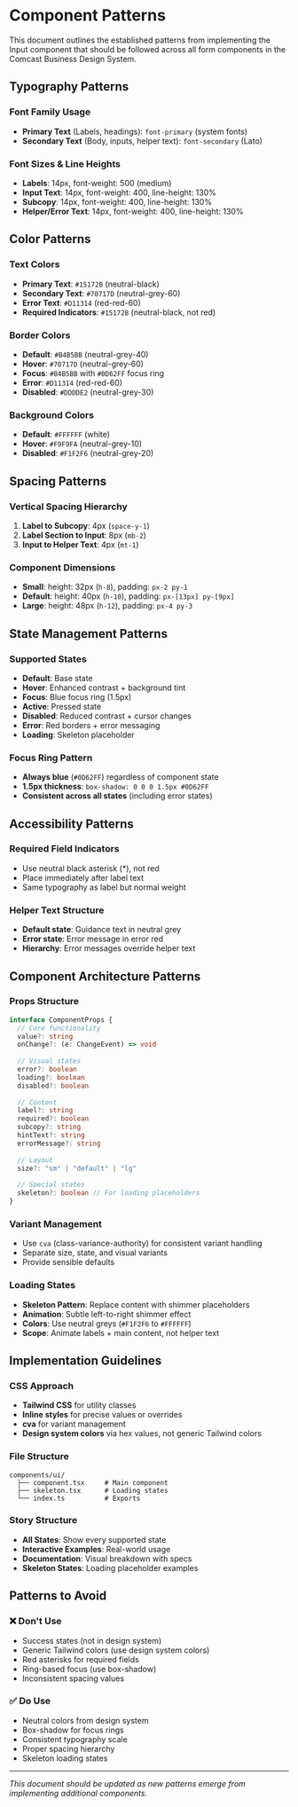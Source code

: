 # Component Patterns

This document outlines the established patterns from implementing the Input component that should be followed across all form components in the Comcast Business Design System.

## Typography Patterns

### Font Family Usage
- **Primary Text** (Labels, headings): `font-primary` (system fonts)
- **Secondary Text** (Body, inputs, helper text): `font-secondary` (Lato)

### Font Sizes & Line Heights
- **Labels**: 14px, font-weight: 500 (medium)
- **Input Text**: 14px, font-weight: 400, line-height: 130%
- **Subcopy**: 14px, font-weight: 400, line-height: 130%
- **Helper/Error Text**: 14px, font-weight: 400, line-height: 130%

## Color Patterns

### Text Colors
- **Primary Text**: `#15172B` (neutral-black)
- **Secondary Text**: `#70717D` (neutral-grey-60)
- **Error Text**: `#D11314` (red-red-60)
- **Required Indicators**: `#15172B` (neutral-black, not red)

### Border Colors
- **Default**: `#B4B5BB` (neutral-grey-40)
- **Hover**: `#70717D` (neutral-grey-60)
- **Focus**: `#B4B5BB` with `#0D62FF` focus ring
- **Error**: `#D11314` (red-red-60)
- **Disabled**: `#DDDDE2` (neutral-grey-30)

### Background Colors
- **Default**: `#FFFFFF` (white)
- **Hover**: `#F9F9FA` (neutral-grey-10)
- **Disabled**: `#F1F2F6` (neutral-grey-20)

## Spacing Patterns

### Vertical Spacing Hierarchy
1. **Label to Subcopy**: 4px (`space-y-1`)
2. **Label Section to Input**: 8px (`mb-2`)
3. **Input to Helper Text**: 4px (`mt-1`)

### Component Dimensions
- **Small**: height: 32px (`h-8`), padding: `px-2 py-1`
- **Default**: height: 40px (`h-10`), padding: `px-[13px] py-[9px]`
- **Large**: height: 48px (`h-12`), padding: `px-4 py-3`

## State Management Patterns

### Supported States
- **Default**: Base state
- **Hover**: Enhanced contrast + background tint
- **Focus**: Blue focus ring (1.5px)
- **Active**: Pressed state
- **Disabled**: Reduced contrast + cursor changes
- **Error**: Red borders + error messaging
- **Loading**: Skeleton placeholder

### Focus Ring Pattern
- **Always blue** (`#0D62FF`) regardless of component state
- **1.5px thickness**: `box-shadow: 0 0 0 1.5px #0D62FF`
- **Consistent across all states** (including error states)

## Accessibility Patterns

### Required Field Indicators
- Use neutral black asterisk (*), not red
- Place immediately after label text
- Same typography as label but normal weight

### Helper Text Structure
- **Default state**: Guidance text in neutral grey
- **Error state**: Error message in error red
- **Hierarchy**: Error messages override helper text

## Component Architecture Patterns

### Props Structure
```typescript
interface ComponentProps {
  // Core functionality
  value?: string
  onChange?: (e: ChangeEvent) => void
  
  // Visual states
  error?: boolean
  loading?: boolean
  disabled?: boolean
  
  // Content
  label?: string
  required?: boolean
  subcopy?: string
  hintText?: string
  errorMessage?: string
  
  // Layout
  size?: "sm" | "default" | "lg"
  
  // Special states
  skeleton?: boolean // For loading placeholders
}
```

### Variant Management
- Use `cva` (class-variance-authority) for consistent variant handling
- Separate size, state, and visual variants
- Provide sensible defaults

### Loading States
- **Skeleton Pattern**: Replace content with shimmer placeholders
- **Animation**: Subtle left-to-right shimmer effect
- **Colors**: Use neutral greys (`#F1F2F6` to `#FFFFFF`)
- **Scope**: Animate labels + main content, not helper text

## Implementation Guidelines

### CSS Approach
- **Tailwind CSS** for utility classes
- **Inline styles** for precise values or overrides
- **cva** for variant management
- **Design system colors** via hex values, not generic Tailwind colors

### File Structure
```
components/ui/
  ├── component.tsx     # Main component
  ├── skeleton.tsx      # Loading states
  └── index.ts          # Exports
```

### Story Structure
- **All States**: Show every supported state
- **Interactive Examples**: Real-world usage
- **Documentation**: Visual breakdown with specs
- **Skeleton States**: Loading placeholder examples

## Patterns to Avoid

### ❌ Don't Use
- Success states (not in design system)
- Generic Tailwind colors (use design system colors)
- Red asterisks for required fields
- Ring-based focus (use box-shadow)
- Inconsistent spacing values

### ✅ Do Use
- Neutral colors from design system
- Box-shadow for focus rings
- Consistent typography scale
- Proper spacing hierarchy
- Skeleton loading states

---

*This document should be updated as new patterns emerge from implementing additional components.*